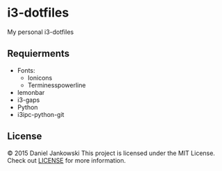 # i3-dotfiles

My personal i3-dotfiles

## Requierments

- Fonts:
  - Ionicons
  - Terminesspowerline
- lemonbar
- i3-gaps
- Python
- i3ipc-python-git


## License

© 2015 Daniel Jankowski
This project is licensed under the MIT License.
Check out [LICENSE](./LICENSE) for more information.
